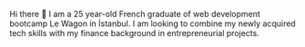 Hi there 👋
I am a 25 year-old French graduate of web development bootcamp Le Wagon in İstanbul.
I am looking to combine my newly acquired tech skills with my finance background in entrepreneurial projects.

<!--
**tournz/tournz** is a ✨ _special_ ✨ repository because its `README.md` (this file) appears on your GitHub profile.

